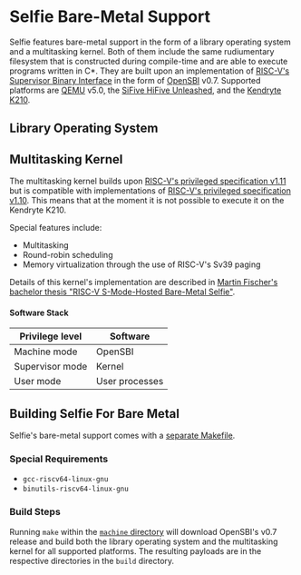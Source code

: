 # Selfie Bare-Metal Support

Selfie features bare-metal support in the form of a library operating system and a multitasking kernel. Both of them include the same rudiumentary filesystem that is constructed during compile-time and are able to execute programs written in C\*. They are built upon an implementation of [RISC-V's Supervisor Binary Interface](https://github.com/riscv/riscv-sbi-doc/) in the form of [OpenSBI](https://github.com/riscv/opensbi/) v0.7. Supported platforms are [QEMU](https://www.qemu.org/) v5.0, the [SiFive HiFive Unleashed](https://www.sifive.com/boards/hifive-unleashed), and the [Kendryte K210](https://canaan.io/product/kendryteai).

## Library Operating System



## Multitasking Kernel

The multitasking kernel builds upon [RISC-V's privileged specification v1.11](https://riscv.org//wp-content/uploads/2019/08/riscv-privileged-20190608-1.pdf) but is compatible with implementations of [RISC-V's privileged specification v1.10](https://riscv.org//wp-content/uploads/2017/05/riscv-privileged-v1.10.pdf). This means that at the moment it is not possible to execute it on the Kendryte K210.

Special features include:
* Multitasking
* Round-robin scheduling
* Memory virtualization through the use of RISC-V's Sv39 paging

Details of this kernel's implementation are described in [Martin Fischer's bachelor thesis "RISC-V S-Mode-Hosted Bare-Metal Selfie"](../theses#risc-v-s-mode-hosted-bare-metal-selfie-by-martin-fischer-university-of-salzburg-austria-2020-pdf-release).

#### Software Stack

| Privilege level | Software       |
| --------------- | -------------- |
| Machine mode    | OpenSBI        |
| Supervisor mode | Kernel         |
| User mode       | User processes |

## Building Selfie For Bare Metal

Selfie's bare-metal support comes with a [separate Makefile](Makefile).

### Special Requirements

* `gcc-riscv64-linux-gnu`
* `binutils-riscv64-linux-gnu`

### Build Steps

Running `make` within the [`machine` directory](.) will download OpenSBI's v0.7 release and build both the library operating system and the multitasking kernel for all supported platforms. The resulting payloads are in the respective directories in the `build` directory.
